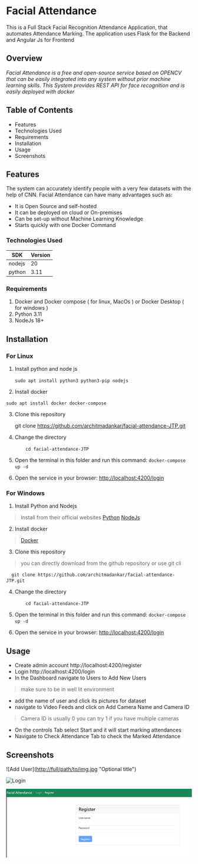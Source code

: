 # Facial Attendance

This is a Full Stack Facial Recognition Attendance Application, that automates Attendance Marking. 
The application uses Flask for the Backend and Angular Js for Frontend

## Overview

*Facial Attendance is a free and open-source service based on OPENCV that can be easily integrated into any system without prior machine learning skills. This System provides REST API for face recognition and is easily deployed with docker*

## Table of Contents

 - Features
 - Technologies Used
 - Requirements
 - Installation
 - Usage
 - Screenshots

## 	Features

The system can accurately identify people with a very few datasets with the help of CNN.
Facial Attendance can have many advantages such as:

 - It is Open Source and self-hosted
 - It can be deployed on cloud or On-premises
 - Can be set-up without Machine Learning Knowledge
 - Starts quickly with one Docker Command

### Technologies Used
|  SDK|Version  |
|--|--|
|  nodejs|20  |
|python| 3.11|



### Requirements

1. Docker and Docker compose ( for linux, MacOs ) or Docker Desktop ( for windows )
2. Python 3.11 
3. NodeJs 18+ 

## Installation
### For Linux 
1. Install python and node js 

	`sudo apt install python3 python3-pip nodejs`

2.	 Install docker 

    sudo apt install docker docker-compose
3. Clone this repository

      git clone https://github.com/architmadankar/facial-attendance-JTP.git
4. Change the directory

    `    cd facial-attendance-JTP`

5.  Open the terminal in this folder and run this command:  `docker-compose up -d`
6.  Open the service in your browser:  [http://localhost:4200/login](http://localhost:4200/login)

### For Windows
1. Install Python and Nodejs

> Install from their official websites
> [Python](https://www.python.org/downloads/) [NodeJs](https://nodejs.org/en/download)

2.	 Install docker 
>[Docker](https://www.docker.com/products/docker-desktop/)

3. Clone this repository
>you can directly download from the github repository or use git cli 

      git clone https://github.com/architmadankar/facial-attendance-JTP.git
4. Change the directory

    `    cd facial-attendance-JTP`

5.  Open the terminal in this folder and run this command:  `docker-compose up -d`
6.  Open the service in your browser:  [http://localhost:4200/login](http://localhost:4200/login)


## Usage
- Create admin account http://localhost:4200/register
- Login http://localhost:4200/login
- In the Dashboard navigate to Users to Add New Users 
 >make sure to be in well lit environment
- add the name of user and click its pictures for dataset
- navigate to Video Feeds and click on Add Camera Name and Camera ID
> Camera ID is usually 0 you can try 1 if you have multiple cameras
- On the controls Tab select Start and it will start marking attendances
- Navigate to Check Attendance Tab to check the Marked Attendance

## Screenshots

![Add User]([http://full/path/to/img.jpg](https://github.com/architmadankar/facial-attendance-JTP/blob/90e7a2ce5c84b12eb849293942e85112ebb2e740/screenshots/addUser.png
) "Optional title")

![Login]([http://full/path/to/img.jpg](https://github.com/architmadankar/facial-attendance-JTP/blob/90e7a2ce5c84b12eb849293942e85112ebb2e740/screenshots/login.png) "Optional title")

![Register](https://github.com/architmadankar/facial-attendance-JTP/blob/90e7a2ce5c84b12eb849293942e85112ebb2e740/screenshots/register.png "Optional title")



